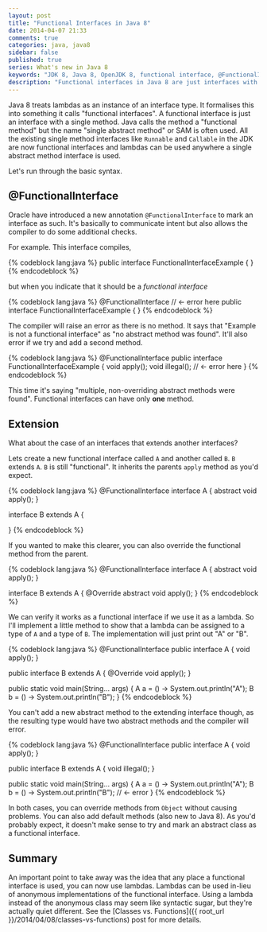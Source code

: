 ```yaml
---
layout: post
title: "Functional Interfaces in Java 8"
date: 2014-04-07 21:33
comments: true
categories: java, java8
sidebar: false
published: true
series: What's new in Java 8
keywords: "JDK 8, Java 8, OpenJDK 8, functional interface, @FunctionalInterface, lambda"
description: "Functional interfaces in Java 8 are just interfaces with a single method. Anywhere a functional interface is used, you can use a lambda. Let's run through the basic syntax."
---
```


Java 8 treats lambdas as an instance of an interface type. It formalises this into something it calls "functional interfaces". A functional interface is just an interface with a single method. Java calls the method a "functional method" but the name "single abstract method" or SAM is often used. All the existing single method interfaces like `Runnable` and `Callable` in the JDK are now functional interfaces and lambdas can be used anywhere a single abstract method interface is used.

Let's run through the basic syntax.

<!-- more -->

## @FunctionalInterface

Oracle have introduced a new annotation `@FunctionalInterface` to mark an interface as such. It's basically to communicate intent but also allows the compiler to do some additional checks.

For example. This interface compiles,

{% codeblock lang:java %}
public interface FunctionalInterfaceExample {
}
{% endcodeblock %}

but when you indicate that it should be a _functional interface_

{% codeblock lang:java %}
@FunctionalInterface // <- error here
public interface FunctionalInterfaceExample {
}
{% endcodeblock %}

The compiler will raise an error as there is no method. It says that "Example is not a functional interface" as "no abstract method was found". It'll also error if we try and add a second method.

{% codeblock lang:java %}
@FunctionalInterface
public interface FunctionalInterfaceExample {
    void apply();
    void illegal();    // <- error here
}
{% endcodeblock %}

This time it's saying "multiple, non-overriding abstract methods were found". Functional interfaces can have only **one** method.


## Extension

What about the case of an interfaces that extends another interfaces?

Lets create a new functional interface called `A` and another called `B`. `B` extends `A`. `B` is still "functional". It inherits the parents `apply` method as you'd expect.

{% codeblock lang:java %}
@FunctionalInterface
interface A {
    abstract void apply();
}

interface B extends A {

}
{% endcodeblock %}


If you wanted to make this clearer, you can also override the functional method from the parent.

{% codeblock lang:java %}
@FunctionalInterface
interface A {
    abstract void apply();
}

interface B extends A {
    @Override
    abstract void apply();
}
{% endcodeblock %}


We can verify it works as a functional interface if we use it as a lambda. So I'll implement a little method to show that a lambda can be assigned to a type of `A` and a type of `B`. The implementation will just print out "A" or "B".

{% codeblock lang:java %}
@FunctionalInterface
public interface A {
    void apply();
}

public interface B extends A {
    @Override
    void apply();
}

public static void main(String... args) {
    A a = () -> System.out.println("A");
    B b = () -> System.out.println("B");
}
{% endcodeblock %}

You can't add a new abstract method to the extending interface though, as the resulting type would have two abstract methods and the compiler will error.

{% codeblock lang:java %}
@FunctionalInterface
public interface A {
    void apply();
}

public interface B extends A {
    void illegal();
}

public static void main(String... args) {
    A a = () -> System.out.println("A");
    B b = () -> System.out.println("B");    // <- error
}
{% endcodeblock %}


In both cases, you can override methods from `Object` without causing problems. You can also add default methods (also new to Java 8). As you'd probably expect, it doesn't make sense to try and mark an abstract class as a functional interface.


## Summary

An important point to take away was the idea that any place a functional interface is used, you can now use lambdas. Lambdas can be used in-lieu of anonymous implementations of the functional interface. Using a lambda instead of the anonymous class may seem like syntactic sugar, but they're actually quiet different. See the [Classes vs. Functions]({{ root_url }}/2014/04/08/classes-vs-functions) post for more details.